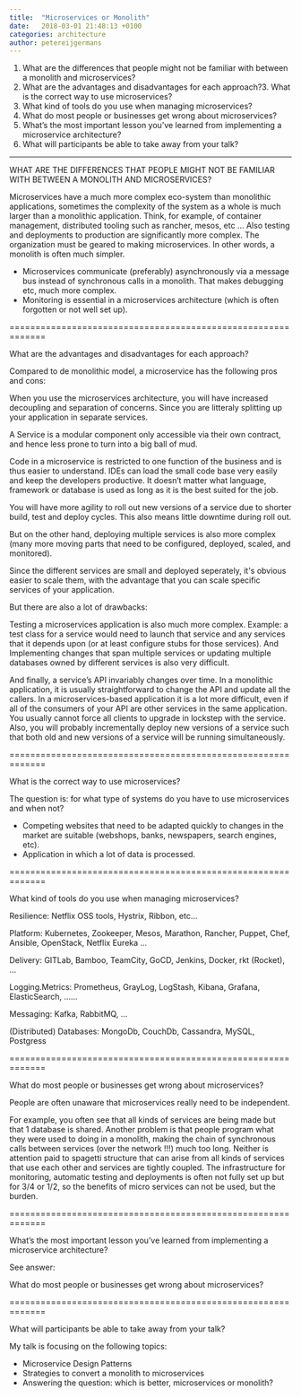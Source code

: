 ```yaml
---
title:  "Microservices or Monolith"
date:   2018-03-01 21:48:13 +0100
categories: architecture
author: petereijgermans
---
```



1. What are the differences that people might not be familiar with between a monolith and microservices?
2. What are the advantages and disadvantages for each approach?3. What is the correct way to use microservices? 
4. What kind of tools do you use when managing microservices?
5. What do most people or businesses get wrong about microservices?
6. What’s the most important lesson you’ve learned from implementing a microservice architecture?
7. What will participants be able to take away from your talk?



-------

WHAT ARE THE DIFFERENCES THAT PEOPLE MIGHT NOT BE FAMILIAR WITH BETWEEN A MONOLITH AND MICROSERVICES?

Microservices have a much more complex eco-system than monolithic applications, sometimes the complexity of the system as a whole is much larger than a monolithic application. Think, for example, of container management, distributed tooling such as rancher, mesos, etc ... Also testing and deployments to production are significantly more complex. The organization must be geared to making microservices. In other words, a monolith is often much simpler.
- Microservices communicate (preferably) asynchronously via a message bus instead of synchronous calls in a monolith. That makes debugging etc, much more complex.
- Monitoring is essential in a microservices architecture (which is often forgotten or not well set up).

=============================================================

What are the advantages and disadvantages for each approach?

Compared to de monolithic model,
a microservice has the following pros and cons:
 

When you use the microservices architecture, you will have increased decoupling and separation of concerns. Since
you are litteraly splitting up your application in separate services.

A Service is a modular component only accessible via their own contract, and hence less prone to turn into a big ball of mud.

Code in a microservice is restricted to one function of the business and is thus easier to understand. IDEs can load the small code base very easily and
keep the developers productive. It doesn’t matter what language, framework or database is used as long as it is the best suited for the job.

You will have more agility to roll out new versions of a service due to shorter build, test and deploy cycles. This also means
little downtime during roll out.

But on the other hand, deploying multiple services
is also more complex (many more moving parts that need to be configured, deployed, scaled, and monitored).

Since the different services are small and deployed seperately, it's obvious easier
to scale them, with the advantage that you can scale specific services of your application.


But there are also a lot of drawbacks:

Testing a microservices application is also much more
complex. Example: a test class for a service would need to launch that service and any services that it depends upon (or at least configure stubs for those services).
And Implementing changes that span multiple services or updating multiple databases owned by different services is also very difficult. 

And finally, a service’s API invariably changes over
time. In a monolithic application, it is usually straightforward to change the API and update all the callers. 
In a microservices-based application it is a lot more difficult, even if all of the consumers of your API are other services in the same application.
You usually cannot force all clients to upgrade in lockstep with the service. Also, you will probably incrementally deploy new versions of a service such that both old and new versions of a service will be running simultaneously.

=============================================================

What is the correct way to use microservices?

The question is: for what type of systems do you have to use microservices and when not?
- Competing websites that need to be adapted quickly to changes in the market are suitable (webshops, banks, newspapers, search engines, etc).
- Application in which a lot of data is processed.

=============================================================

What kind of tools do you use when managing microservices?

Resilience:
Netflix OSS tools, Hystrix, Ribbon, etc…

Platform:
Kubernetes, Zookeeper,
Mesos, Marathon, Rancher, Puppet, Chef, Ansible, OpenStack, Netflix Eureka …

Delivery:
GITLab, Bamboo, TeamCity, GoCD, Jenkins,  Docker, rkt (Rocket), …

Logging.Metrics:
Prometheus, GrayLog, LogStash, Kibana, Grafana, ElasticSearch, ...…

Messaging:
Kafka, RabbitMQ, …

(Distributed) Databases:
MongoDb, CouchDb, Cassandra, MySQL, Postgress

=============================================================

What do most people or businesses get wrong about microservices?

People are often unaware that microservices really need to be independent. 

For example, you often see that all kinds of services are being made but that 1 database is shared. 
Another problem is that people program what they were used to doing in a monolith, making the chain of synchronous calls between services (over the network !!!) much too long. 
Neither is attention paid to spagetti structure that can arise from all kinds of services that use each other and services are tightly coupled. 
The infrastructure for monitoring, automatic testing and deployments is often not fully set up but for 3/4 or 1/2, so the benefits of micro services can not be used, but the burden.

=============================================================

What’s the most important lesson you’ve learned from implementing a microservice architecture?

See answer:  

What do most people or businesses get wrong about microservices?

=============================================================

What will participants be able to take away from your talk?

My talk is focusing on the following topics:
- Microservice Design Patterns 
- Strategies to convert a monolith to microservices
- Answering the question: which is better, microservices or monolith? 
